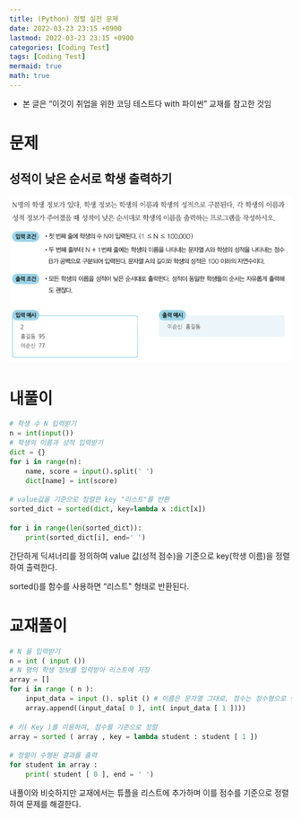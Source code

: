 ```yaml
---
title: (Python) 정렬 실전 문제
date: 2022-03-23 23:15 +0900
lastmod: 2022-03-23 23:15 +0900
categories: [Coding Test]
tags: [Coding Test]
mermaid: true
math: true
---
```


- 본 글은 “이것이 취업을 위한 코딩 테스트다 with 파이썬” 교재를 참고한 것임

# 문제

## 성적이 낮은 순서로 학생 출력하기

![Untitled](/assets/img/2022-03-20-coding_test/Untitled.png)

# 내풀이

```python
# 학생 수 N 입력받기
n = int(input())
# 학생의 이름과 성적 입력받기
dict = {}
for i in range(n):
    name, score = input().split(' ')
    dict[name] = int(score)

# value값을 기준으로 정렬한 key "리스트"를 반환
sorted_dict = sorted(dict, key=lambda x :dict[x])

for i in range(len(sorted_dict)):
    print(sorted_dict[i], end=' ')
```

간단하게 딕셔너리를 정의하여 value 값(성적 점수)을 기준으로 key(학생 이름)을 정렬하여 출력한다.

sorted()를 함수를 사용하면 “리스트" 형태로 반환된다.

# 교재풀이

```python
# N 을 입력받기
n = int ( input ())
# N 명의 학생 정보를 입력받아 리스트에 저장
array = []
for i in range ( n ):
    input_data = input (). split () # 이름은 문자열 그대로, 점수는 정수형으로 변환하여 저장
    array.append((input_data[ 0 ], int( input_data [ 1 ])))

# 키( Key )를 이용하여, 점수를 기준으로 정렬
array = sorted ( array , key = lambda student : student [ 1 ])

# 정렬이 수행된 결과를 출력
for student in array :
    print( student [ 0 ], end = ' ')
```

내풀이와 비슷하지만 교재에서는 튜플을 리스트에 추가하며 이를 점수를 기준으로 정렬하여 문제를 해결한다.